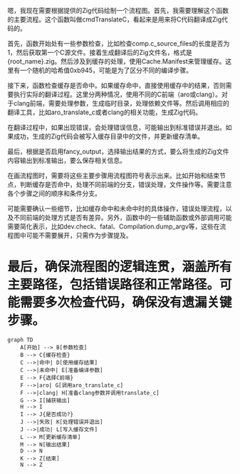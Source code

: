 嗯，我现在需要根据提供的Zig代码绘制一个流程图。首先，我需要理解这个函数的主要流程。这个函数叫做cmdTranslateC，看起来是用来将C代码翻译成Zig代码的。

首先，函数开始处有一些参数检查，比如检查comp.c_source_files的长度是否为1，然后获取第一个C源文件。接着生成翻译后的Zig文件名，格式是{root_name}.zig。然后涉及到缓存的处理，使用Cache.Manifest来管理缓存。这里有一个随机的哈希值0xb945，可能是为了区分不同的编译步骤。

接下来，函数检查缓存是否命中。如果缓存命中，直接使用缓存中的结果，否则需要执行实际的翻译过程。这里分两种情况，使用不同的C前端（aro或clang）。对于clang前端，需要处理参数，生成临时目录，处理依赖文件等。然后调用相应的翻译工具，比如aro_translate_c或者clang的相关功能，生成Zig代码。

在翻译过程中，如果出现错误，会处理错误信息，可能输出到标准错误并退出。如果成功，生成的Zig代码会被写入缓存目录中的文件，并更新缓存清单。

最后，根据是否启用fancy_output，选择输出结果的方式，要么将生成的Zig文件内容输出到标准输出，要么保存相关信息。

在画流程图时，需要将这些主要步骤用流程图符号表示出来。比如开始和结束节点，判断缓存是否命中，处理不同前端的分支，错误处理，文件操作等。需要注意各个步骤之间的顺序和条件分支。

可能需要确认一些细节，比如缓存命中和未命中时的具体操作，错误处理流程，以及不同前端的处理方式是否有差异。另外，函数中的一些辅助函数或外部调用可能需要简化表示，比如dev.check、fatal、Compilation.dump_argv等，这些在流程图中可能不需要展开，只需作为步骤提及。

最后，确保流程图的逻辑连贯，涵盖所有主要路径，包括错误路径和正常路径。可能需要多次检查代码，确保没有遗漏关键步骤。
================================================
```mermaid
graph TD
    A[开始] --> B[参数检查]
    B --> C{缓存检查}
    C -->|命中| D[使用缓存结果]
    C -->|未命中| E[准备编译参数]
    E --> F{选择C前端}
    F -->|aro| G[调用aro_translate_c]
    F -->|clang| H[准备clang参数并调用translate_c]
    G --> I[捕获输出]
    H --> I
    I --> J{是否成功?}
    J -->|失败| K[处理错误并退出]
    J -->|成功| L[写入缓存文件]
    L --> M[更新缓存清单]
    M --> N[输出结果]
    D --> N
    K --> Z[结束]
    N --> Z
```